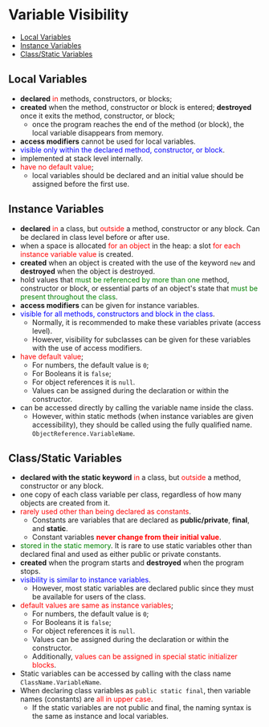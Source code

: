# Variable Visibility
- [Local Variables](#Local-Variables)
- [Instance Variables](#Instance-Variables)
- [Class/Static Variables](#Class/Static-Variables)

## Local Variables
- **declared** <font color="red">in</font> methods, constructors, or blocks; 
- **created** when the method, constructor or block is entered; **destroyed** once it exits the method, constructor, or block; 
  - once the program reaches the end of the method (or block), the local variable disappears from memory.
- **access modifiers** cannot be used for local variables.
- <font color="blue">visible only within the declared method, constructor, or block</font>.
- implemented at stack level internally.
- <font color="red">have no default value</font>; 
  - local variables should be declared and an initial value should be assigned before the first use.

## Instance Variables
- **declared** <font color="red">in</font> a class, but <font color="red">outside</font> a method, constructor or any block. Can be declared in class level before or after use.
- when a space is allocated <font color="red">for an object</font> in the heap: a slot <font color="red">for each instance variable value</font> is created.
- **created** when an object is created with the use of the keyword `new` and **destroyed** when the object is destroyed.
- hold values that <font color="green">must be referenced by more than one</font> method, constructor or block, or essential parts of an object's state that <font color="green">must be present throughout the class</font>.
- **access modifiers** can be given for instance variables.
- <font color="blue">visible for all methods, constructors and block in the class</font>. 
  - Normally, it is recommended to make these variables private (access level). 
  - However, visibility for subclasses can be given for these variables with the use of access modifiers.
- <font color="red">have default value</font>; 
  - For numbers, the default value is `0`;
  - For Booleans it is `false`;
  - For object references it is `null`. 
  - Values can be assigned during the declaration or within the constructor.
- can be accessed directly by calling the variable name inside the class. 
  - However, within static methods (when instance variables are given accessibility), they should be called using the fully qualified name. `ObjectReference.VariableName`.


## Class/Static Variables
- **declared with the static keyword** <font color="red">in</font> a class, but <font color="red">outside</font> a method, constructor or any block. 
- one copy of each class variable per class, regardless of how many objects are created from it.
- <font color="red">rarely used other than being declared as constants</font>. 
  - Constants are variables that are declared as **public/private**, **final**, and **static**. 
  - Constant variables **<font color="red">never change from their initial value</font>**.
- <font color="green">stored in the static memory</font>. It is rare to use static variables other than declared final and used as either public or private constants.
- **created** when the program starts and **destroyed** when the program stops.
- <font color="blue">visibility is similar to instance variables</font>. 
  - However, most static variables are declared public since they must be available for users of the class.
- <font color="red">default values are same as instance variables</font>; 
  - For numbers, the default value is `0`;
  - For Booleans it is `false`;
  - For object references it is `null`. 
  - Values can be assigned during the declaration or within the constructor.
  - Additionally, <font color="red">values can be assigned in special static initializer blocks</font>.
- Static variables can be accessed by calling with the class name `ClassName.VariableName`.
- When declaring class variables as `public static final`, then variable names (constants) are <font color="red">all in upper case</font>. 
  - If the static variables are not public and final, the naming syntax is the same as instance and local variables.


